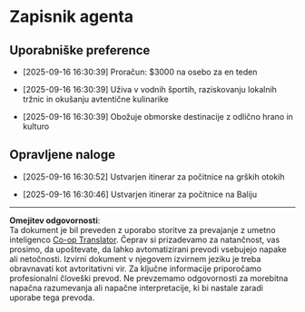 <!--
CO_OP_TRANSLATOR_METADATA:
{
  "original_hash": "9e2a4a04b4686b008a7e06f916884e58",
  "translation_date": "2025-09-18T16:31:31+00:00",
  "source_file": "12-context-engineering/code_samples/vacation_agent_scratchpad.md",
  "language_code": "sl"
}
-->
# Zapisnik agenta

## Uporabniške preference

- [2025-09-16 16:30:39] Proračun: $3000 na osebo za en teden

- [2025-09-16 16:30:39] Uživa v vodnih športih, raziskovanju lokalnih tržnic in okušanju avtentične kulinarike

- [2025-09-16 16:30:39] Obožuje obmorske destinacije z odlično hrano in kulturo

## Opravljene naloge

- [2025-09-16 16:30:52] Ustvarjen itinerar za počitnice na grških otokih

- [2025-09-16 16:30:46] Ustvarjen itinerar za počitnice na Baliju

---

**Omejitev odgovornosti**:  
Ta dokument je bil preveden z uporabo storitve za prevajanje z umetno inteligenco [Co-op Translator](https://github.com/Azure/co-op-translator). Čeprav si prizadevamo za natančnost, vas prosimo, da upoštevate, da lahko avtomatizirani prevodi vsebujejo napake ali netočnosti. Izvirni dokument v njegovem izvirnem jeziku je treba obravnavati kot avtoritativni vir. Za ključne informacije priporočamo profesionalni človeški prevod. Ne prevzemamo odgovornosti za morebitna napačna razumevanja ali napačne interpretacije, ki bi nastale zaradi uporabe tega prevoda.
